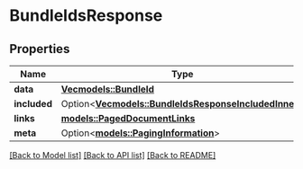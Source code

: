 # BundleIdsResponse

## Properties

Name | Type | Description | Notes
------------ | ------------- | ------------- | -------------
**data** | [**Vec<models::BundleId>**](BundleId.md) |  | 
**included** | Option<[**Vec<models::BundleIdsResponseIncludedInner>**](BundleIdsResponse_included_inner.md)> |  | [optional]
**links** | [**models::PagedDocumentLinks**](PagedDocumentLinks.md) |  | 
**meta** | Option<[**models::PagingInformation**](PagingInformation.md)> |  | [optional]

[[Back to Model list]](../README.md#documentation-for-models) [[Back to API list]](../README.md#documentation-for-api-endpoints) [[Back to README]](../README.md)


